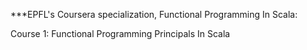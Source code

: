 ***EPFL's Coursera specialization, Functional Programming In Scala:

Course 1: Functional Programming Principals In Scala
